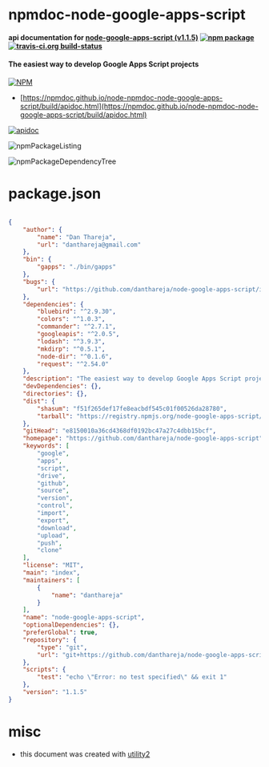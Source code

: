 # npmdoc-node-google-apps-script

#### api documentation for  [node-google-apps-script (v1.1.5)](https://github.com/danthareja/node-google-apps-script)  [![npm package](https://img.shields.io/npm/v/npmdoc-node-google-apps-script.svg?style=flat-square)](https://www.npmjs.org/package/npmdoc-node-google-apps-script) [![travis-ci.org build-status](https://api.travis-ci.org/npmdoc/node-npmdoc-node-google-apps-script.svg)](https://travis-ci.org/npmdoc/node-npmdoc-node-google-apps-script)

#### The easiest way to develop Google Apps Script projects

[![NPM](https://nodei.co/npm/node-google-apps-script.png?downloads=true&downloadRank=true&stars=true)](https://www.npmjs.com/package/node-google-apps-script)

- [https://npmdoc.github.io/node-npmdoc-node-google-apps-script/build/apidoc.html](https://npmdoc.github.io/node-npmdoc-node-google-apps-script/build/apidoc.html)

[![apidoc](https://npmdoc.github.io/node-npmdoc-node-google-apps-script/build/screenCapture.buildCi.browser.%252Ftmp%252Fbuild%252Fapidoc.html.png)](https://npmdoc.github.io/node-npmdoc-node-google-apps-script/build/apidoc.html)

![npmPackageListing](https://npmdoc.github.io/node-npmdoc-node-google-apps-script/build/screenCapture.npmPackageListing.svg)

![npmPackageDependencyTree](https://npmdoc.github.io/node-npmdoc-node-google-apps-script/build/screenCapture.npmPackageDependencyTree.svg)



# package.json

```json

{
    "author": {
        "name": "Dan Thareja",
        "url": "danthareja@gmail.com"
    },
    "bin": {
        "gapps": "./bin/gapps"
    },
    "bugs": {
        "url": "https://github.com/danthareja/node-google-apps-script/issues"
    },
    "dependencies": {
        "bluebird": "^2.9.30",
        "colors": "^1.0.3",
        "commander": "^2.7.1",
        "googleapis": "^2.0.5",
        "lodash": "^3.9.3",
        "mkdirp": "^0.5.1",
        "node-dir": "^0.1.6",
        "request": "^2.54.0"
    },
    "description": "The easiest way to develop Google Apps Script projects",
    "devDependencies": {},
    "directories": {},
    "dist": {
        "shasum": "f51f265def17fe8eacbdf545c01f00526da28780",
        "tarball": "https://registry.npmjs.org/node-google-apps-script/-/node-google-apps-script-1.1.5.tgz"
    },
    "gitHead": "e8150010a36cd4368df0192bc47a27c4dbb15bcf",
    "homepage": "https://github.com/danthareja/node-google-apps-script",
    "keywords": [
        "google",
        "apps",
        "script",
        "drive",
        "github",
        "source",
        "version",
        "control",
        "import",
        "export",
        "download",
        "upload",
        "push",
        "clone"
    ],
    "license": "MIT",
    "main": "index",
    "maintainers": [
        {
            "name": "danthareja"
        }
    ],
    "name": "node-google-apps-script",
    "optionalDependencies": {},
    "preferGlobal": true,
    "repository": {
        "type": "git",
        "url": "git+https://github.com/danthareja/node-google-apps-script.git"
    },
    "scripts": {
        "test": "echo \"Error: no test specified\" && exit 1"
    },
    "version": "1.1.5"
}
```



# misc
- this document was created with [utility2](https://github.com/kaizhu256/node-utility2)
